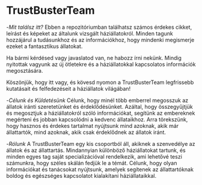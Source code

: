 # TrustBusterTeam

-*Mit találsz itt?*
Ebben a repozitóriumban találhatsz számos érdekes cikket, leírást és képeket az általunk vizsgált háziállatokról. Minden tagunk hozzájárul a tudásunkhoz és az információkhoz, hogy mindenki megismerje ezeket a fantasztikus állatokat.

Ha bármi kérdésed vagy javaslatod van, ne habozz írni nekünk. Mindig nyitottak vagyunk az új ötletekre és a háziállatokkal kapcsolatos információk megosztására.

Köszönjük, hogy itt vagy, és kövesd nyomon a TrustBusterTeam legfrissebb kutatásait és felfedezéseit a háziállatok világában!

-*Célunk és Küldetésünk*
Célunk, hogy minél több emberrel megosszuk az állatok iránti szeretetünket és érdeklődésünket. Azáltal, hogy összegyűjtjük és megosztjuk a háziállatokról szóló információkat, segítünk az embereknek megérteni és jobban kapcsolódni a kedvenc állataikhoz. Arra törekszünk, hogy hasznos és érdekes tartalmat nyújtsunk mind azoknak, akik már állattartók, mind azoknak, akik csak érdeklődnek az állatok iránt.

-*Rólunk*
A TrustBusterTeam egy kis csoportból áll, akiknek a szenvedélye az állatok és az állattartás. Mindannyian különböző háziállatokat tartunk, és minden egyes tag saját specializációval rendelkezik, ami lehetővé teszi számunkra, hogy széles skálán fedjük le a témát. Célunk, hogy olyan információkat és tanácsokat nyújtsunk, amelyek segítenek az állattartóknak boldog és egészséges kapcsolatot kialakítani háziállataikkal.